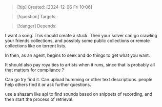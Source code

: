 
>[!tip] Created: [2024-12-06 Fri 10:06]

>[!question] Targets: 

>[!danger] Depends: 

I want a song.  This should create a stuck.  Then your solver can go crawling your friends collections, and possibly some public collections or remote collections like on torrent lists.

In then, as an agent, begins to seek and do things to get what you want.

It should also pay royalties to artists when it runs, since that is probably all that matters for compliance ?

Can go try find it.
Can upload humming or other text descriptions.
people help others find it or ask further questions.

use a shazam like api to find sounds based on snippets of recording, and then start the process of retrieval.